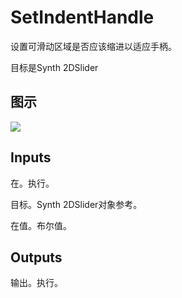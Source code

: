 # SetIndentHandle

设置可滑动区域是否应该缩进以适应手柄。

目标是Synth 2DSlider

## 图示

![]($-20221218-18110620.png)

## Inputs

在。执行。

目标。Synth 2DSlider对象参考。

在值。布尔值。 

## Outputs

输出。执行。
